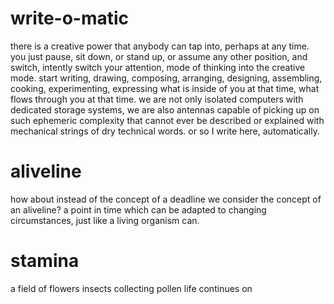 # write-o-matic

there is a creative power that anybody can tap into, perhaps at any time. you just pause, sit down, or stand up, or assume any other position, and switch, intently switch your attention, mode of thinking into the creative mode. start writing, drawing, composing, arranging, designing, assembling, cooking, experimenting, expressing what is inside of you at that time, what flows through you at that time. we are not only isolated computers with dedicated storage systems, we are also antennas capable of picking up on such ephemeric complexity that cannot ever be described or explained with mechanical strings of dry technical words. or so I write here, automatically.

# aliveline

how about instead of the concept of a deadline we consider the concept of an aliveline? a point in time which can be adapted to changing circumstances, just like a living organism can.

# stamina

a field of flowers
insects collecting pollen
life continues on
